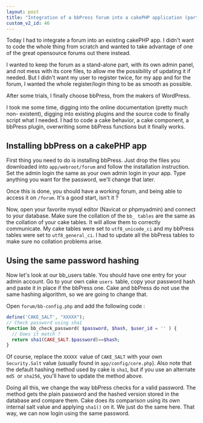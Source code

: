 ```yaml
---
layout: post
title: "Integration of a bbPress forum into a cakePHP application (part 1)"
custom_v2_id: 46
---
```


Today I had to integrate a forum into an existing cakePHP app. I didn't want
to code the whole thing from scratch and wanted to take advantage of one of
the great opensource forums out there instead.

I wanted to keep the forum as a stand-alone part, with its own admin panel,
and not mess with its core files, to allow me the possibility of updating it
if needed. But I didn't want my user to register twice, for my app and for the
forum, I wanted the whole register/login thing to be as smooth as possible.

After some trials, I finally choose bbPress, from the makers of WordPress.

I took me some time, digging into the online documentation (pretty much non-
existent), digging into existing plugins and the source code to finally script
what I needed. I had to code a cake behavior, a cake component, a bbPress
plugin, overwriting some bbPress functions but it finally works.

## Installing bbPress on a cakePHP app

First thing you need to do is installing bbPress. Just drop the files you
downloaded into `app/webroot/forum` and follow the installation instruction.
Set the admin login the same as your own admin login in your app. Type
anything you want for the password, we'll change that later.

Once this is done, you should have a working forum, and being able to access
it on `/forum`. It's a good start, isn't it ?

Now, open your favorite mysql editor (Navicat or phpmyadmin) and connect to
your database. Make sure the collation of the `bb_ tables` are the same as the
collation of your cake tables. It will allow them to correctly communicate. My
cake tables were set to `utf8_unicode_ci` and my bbPress tables were set to
`utf8_general_ci`. I had to update all the bbPress tables to make sure no
collation problems arise.

## Using the same password hashing

Now let's look at our bb_users table. You should have one entry for your admin
account. Go to your own cake `users `table, copy your password hash and paste
it in place if the bbPress one. Cake and bbPress do not use the same hashing
algorithm, so we are going to change that.

Open `forum/bb-config.php` and add the following code :

    
```php
define('CAKE_SALT', "XXXXX");  
// Check password using sha1  
function bb_check_password( $password, $hash, $user_id = '' ) {  
  // Does it match ?  
  return sha1(CAKE_SALT.$password)==$hash;  
}
```

Of course, replace the `XXXXX `value of `CAKE_SALT` with your own
`Security.Salt` value (usually found in `app/config/core.php`). Also note that
the default hashing method used by cake is `sha1`, but if you use an alternate
`md5 `or `sha256`, you'll have to update the method above.

Doing all this, we change the way bbPress checks for a valid password. The
method gets the plain password and the hashed version stored in the database
and compare them. Cake does its comparison using its own internal salt value
and applying `sha1()` on it. We just do the same here. That way, we can now
login using the same password.

